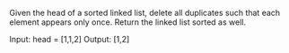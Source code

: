 Given the head of a sorted linked list, delete all duplicates such that each element appears only once. Return the linked list sorted as well.

Input: head = [1,1,2]
Output: [1,2]
